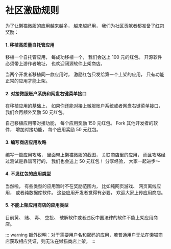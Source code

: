 # 社区激励规则
为了让懒猫微服的应用越来越多， 越来越好用， 我们为社区贡献者都准备了红包奖励：

#### 1. 移植高质量自托管应用
移植一个自托管应用， 每成功移植一个， 我们会送上 100 元的红包。
开源软件必须带上游作者地址， 也欢迎闭源软件上架商店。

当两个开发者移植同一款应用时， 激励红包只发给第一个上架的应用， 只有功能正常的应用才能上架。  

#### 2. 对接微服账户系统和网盘右键菜单接口
在移植应用的基础上， 如果你还能对接上微服账户系统或者网盘右键菜单接口， 我们会再额外奖励 50 元红包。

自己移植应用带对接功能， 每个应用奖励 150 元红包。
Fork 其他开发者的软件， 增加对接功能， 每个应用奖励 50 元红包。

#### 3. 编写商店应用攻略
编写一篇应用攻略， 里面带上懒猫微服的截图， 关联商店里的应用， 而且攻略经过测试是靠谱可行的， 我们也会送上 50 元红包！ 分享经验， 大家一起进步～

#### 4. 不发红包的应用类型
当然啦， 有些类型的应用暂时不在奖励范围内， 比如纯网页游戏、 网页离线应用， 或者纯数据库软件。
这些应用开发者觉得有必要， 欢迎大家上传应用商店。

#### 5. 不能上架应用商店的应用类型
目前黄、 赌、 毒、 空投、 破解软件或者违反中国法律的软件不能上架应用商店。

::: warning
额外说明：对于需要用户名和密码的应用，若普通用户无法在懒猫商店获取相应凭证，则无法在懒猫商店上架。
:::
